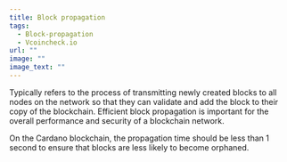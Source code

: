```yaml
---
title: Block propagation
tags:
  - Block-propagation
  - Vcoincheck.io
url: ""
image: ""
image_text: ""
---
```


Typically refers to the process of transmitting newly created blocks to all nodes on the network so that they can validate and add the block to their copy of the blockchain. Efficient block propagation is important for the overall performance and security of a blockchain network.

On the Cardano blockchain, the propagation time should be less than 1 second to ensure that blocks are less likely to become orphaned.
